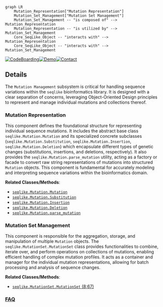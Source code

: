 ```mermaid
graph LR
    Mutation_Representation["Mutation Representation"]
    Mutation_Set_Management["Mutation Set Management"]
    Mutation_Set_Management -- "is composed of" --> Mutation_Representation
    Mutation_Representation -- "is utilized by" --> Mutation_Set_Management
    Core_SeqLike_Object -- "interacts with" --> Mutation_Representation
    Core_SeqLike_Object -- "interacts with" --> Mutation_Set_Management
```

[![CodeBoarding](https://img.shields.io/badge/Generated%20by-CodeBoarding-9cf?style=flat-square)](https://github.com/CodeBoarding/GeneratedOnBoardings)[![Demo](https://img.shields.io/badge/Try%20our-Demo-blue?style=flat-square)](https://www.codeboarding.org/demo)[![Contact](https://img.shields.io/badge/Contact%20us%20-%20contact@codeboarding.org-lightgrey?style=flat-square)](mailto:contact@codeboarding.org)

## Details

The `Mutation Management` subsystem is critical for handling sequence variations within the `seqlike` bioinformatics library. It is designed with a clear separation of concerns, leveraging Object-Oriented Design principles to represent and manage individual mutations and collections thereof.

### Mutation Representation
This component defines the foundational structure for representing individual sequence mutations. It includes the abstract base class `seqlike.Mutation.Mutation` and its specialized concrete subclasses (`seqlike.Mutation.Substitution`, `seqlike.Mutation.Insertion`, `seqlike.Mutation.Deletion`) which encapsulate different types of genetic changes (substitutions, insertions, and deletions, respectively). It also provides the `seqlike.Mutation.parse_mutation` utility, acting as a factory or facade to convert raw string representations of mutations into structured `Mutation` objects. This component is fundamental for accurately modeling and interpreting sequence variations within the bioinformatics domain.


**Related Classes/Methods**:

- <a href="https://github.com/modernatx/seqlike/blob/main/seqlike/Mutation.py" target="_blank" rel="noopener noreferrer">`seqlike.Mutation.Mutation`</a>
- <a href="https://github.com/modernatx/seqlike/blob/main/seqlike/Mutation.py" target="_blank" rel="noopener noreferrer">`seqlike.Mutation.Substitution`</a>
- <a href="https://github.com/modernatx/seqlike/blob/main/seqlike/Mutation.py" target="_blank" rel="noopener noreferrer">`seqlike.Mutation.Insertion`</a>
- <a href="https://github.com/modernatx/seqlike/blob/main/seqlike/Mutation.py" target="_blank" rel="noopener noreferrer">`seqlike.Mutation.Deletion`</a>
- <a href="https://github.com/modernatx/seqlike/blob/main/seqlike/Mutation.py" target="_blank" rel="noopener noreferrer">`seqlike.Mutation.parse_mutation`</a>


### Mutation Set Management
This component is responsible for the aggregation, storage, and manipulation of multiple `Mutation` objects. The `seqlike.MutationSet.MutationSet` class provides functionalities to combine, iterate over, and perform operations on collections of mutations, enabling efficient handling of complex mutation profiles. It acts as a container and manager for the individual mutation representations, allowing for batch processing and analysis of sequence changes.


**Related Classes/Methods**:

- <a href="https://github.com/modernatx/seqlike/blob/main/seqlike/MutationSet.py#L8-L67" target="_blank" rel="noopener noreferrer">`seqlike.MutationSet.MutationSet` (8:67)</a>




### [FAQ](https://github.com/CodeBoarding/GeneratedOnBoardings/tree/main?tab=readme-ov-file#faq)